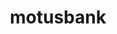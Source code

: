 ---
facebook: https://facebook.com/motusbank
instagram: https://instagram.com/motusbank
linkedin: https://linkedin.com/company/motusbank
logohandle: motusbankca
sort: motusbank
title: motusbank
twitter: https://x.com/motusbank
website: https://www.motusbank.ca/
---